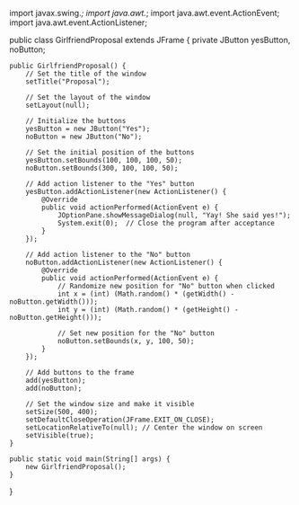 import javax.swing.*;
import java.awt.*;
import java.awt.event.ActionEvent;
import java.awt.event.ActionListener;

public class GirlfriendProposal extends JFrame {
    private JButton yesButton, noButton;

    public GirlfriendProposal() {
        // Set the title of the window
        setTitle("Proposal");
        
        // Set the layout of the window
        setLayout(null);
        
        // Initialize the buttons
        yesButton = new JButton("Yes");
        noButton = new JButton("No");

        // Set the initial position of the buttons
        yesButton.setBounds(100, 100, 100, 50);
        noButton.setBounds(300, 100, 100, 50);

        // Add action listener to the "Yes" button
        yesButton.addActionListener(new ActionListener() {
            @Override
            public void actionPerformed(ActionEvent e) {
                JOptionPane.showMessageDialog(null, "Yay! She said yes!");
                System.exit(0);  // Close the program after acceptance
            }
        });

        // Add action listener to the "No" button
        noButton.addActionListener(new ActionListener() {
            @Override
            public void actionPerformed(ActionEvent e) {
                // Randomize new position for "No" button when clicked
                int x = (int) (Math.random() * (getWidth() - noButton.getWidth()));
                int y = (int) (Math.random() * (getHeight() - noButton.getHeight()));

                // Set new position for the "No" button
                noButton.setBounds(x, y, 100, 50);
            }
        });

        // Add buttons to the frame
        add(yesButton);
        add(noButton);

        // Set the window size and make it visible
        setSize(500, 400);
        setDefaultCloseOperation(JFrame.EXIT_ON_CLOSE);
        setLocationRelativeTo(null); // Center the window on screen
        setVisible(true);
    }

    public static void main(String[] args) {
        new GirlfriendProposal();
    }
}
